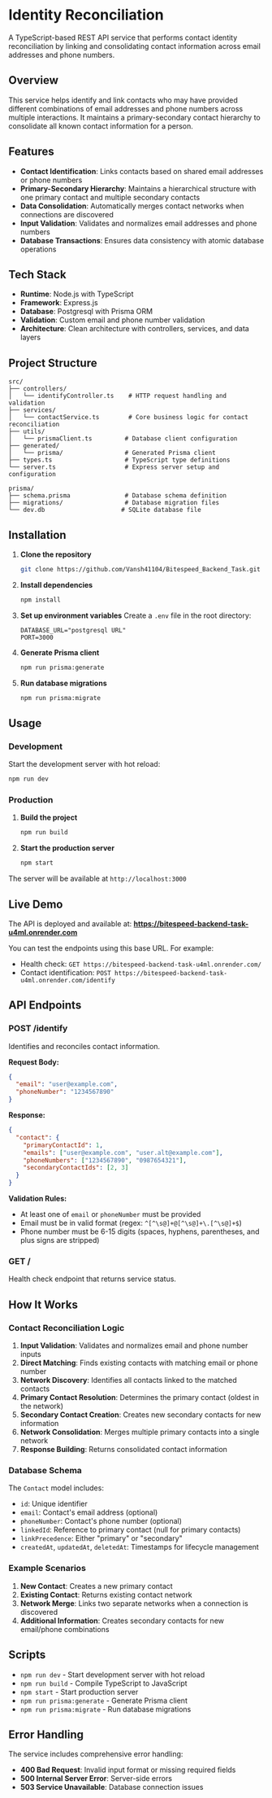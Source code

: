 # Identity Reconciliation

A TypeScript-based REST API service that performs contact identity reconciliation by linking and consolidating contact information across email addresses and phone numbers.

## Overview

This service helps identify and link contacts who may have provided different combinations of email addresses and phone numbers across multiple interactions. It maintains a primary-secondary contact hierarchy to consolidate all known contact information for a person.

## Features

- **Contact Identification**: Links contacts based on shared email addresses or phone numbers
- **Primary-Secondary Hierarchy**: Maintains a hierarchical structure with one primary contact and multiple secondary contacts
- **Data Consolidation**: Automatically merges contact networks when connections are discovered
- **Input Validation**: Validates and normalizes email addresses and phone numbers
- **Database Transactions**: Ensures data consistency with atomic database operations

## Tech Stack

- **Runtime**: Node.js with TypeScript
- **Framework**: Express.js
- **Database**: Postgresql with Prisma ORM
- **Validation**: Custom email and phone number validation
- **Architecture**: Clean architecture with controllers, services, and data layers

## Project Structure

```
src/
├── controllers/
│   └── identifyController.ts    # HTTP request handling and validation
├── services/
│   └── contactService.ts        # Core business logic for contact reconciliation
├── utils/
│   └── prismaClient.ts         # Database client configuration
├── generated/
│   └── prisma/                 # Generated Prisma client
├── types.ts                    # TypeScript type definitions
└── server.ts                   # Express server setup and configuration

prisma/
├── schema.prisma               # Database schema definition
├── migrations/                 # Database migration files
└── dev.db                     # SQLite database file
```

## Installation

1. **Clone the repository**
   ```bash
   git clone https://github.com/Vansh41104/Bitespeed_Backend_Task.git
   ```

2. **Install dependencies**
   ```bash
   npm install
   ```

3. **Set up environment variables**
   Create a `.env` file in the root directory:
   ```env
   DATABASE_URL="postgresql URL"
   PORT=3000
   ```

4. **Generate Prisma client**
   ```bash
   npm run prisma:generate
   ```

5. **Run database migrations**
   ```bash
   npm run prisma:migrate
   ```

## Usage

### Development

Start the development server with hot reload:
```bash
npm run dev
```

### Production

1. **Build the project**
   ```bash
   npm run build
   ```

2. **Start the production server**
   ```bash
   npm start
   ```

The server will be available at `http://localhost:3000`

## Live Demo

The API is deployed and available at:
**https://bitespeed-backend-task-u4ml.onrender.com**

You can test the endpoints using this base URL. For example:
- Health check: `GET https://bitespeed-backend-task-u4ml.onrender.com/`
- Contact identification: `POST https://bitespeed-backend-task-u4ml.onrender.com/identify`

## API Endpoints

### POST /identify

Identifies and reconciles contact information.

**Request Body:**
```json
{
  "email": "user@example.com",
  "phoneNumber": "1234567890"
}
```

**Response:**
```json
{
  "contact": {
    "primaryContactId": 1,
    "emails": ["user@example.com", "user.alt@example.com"],
    "phoneNumbers": ["1234567890", "0987654321"],
    "secondaryContactIds": [2, 3]
  }
}
```

**Validation Rules:**
- At least one of `email` or `phoneNumber` must be provided
- Email must be in valid format (regex: `^[^\s@]+@[^\s@]+\.[^\s@]+$`)
- Phone number must be 6-15 digits (spaces, hyphens, parentheses, and plus signs are stripped)

### GET /

Health check endpoint that returns service status.

## How It Works

### Contact Reconciliation Logic

1. **Input Validation**: Validates and normalizes email and phone number inputs
2. **Direct Matching**: Finds existing contacts with matching email or phone number
3. **Network Discovery**: Identifies all contacts linked to the matched contacts
4. **Primary Contact Resolution**: Determines the primary contact (oldest in the network)
5. **Secondary Contact Creation**: Creates new secondary contacts for new information
6. **Network Consolidation**: Merges multiple primary contacts into a single network
7. **Response Building**: Returns consolidated contact information

### Database Schema

The `Contact` model includes:
- `id`: Unique identifier
- `email`: Contact's email address (optional)
- `phoneNumber`: Contact's phone number (optional)
- `linkedId`: Reference to primary contact (null for primary contacts)
- `linkPrecedence`: Either "primary" or "secondary"
- `createdAt`, `updatedAt`, `deletedAt`: Timestamps for lifecycle management

### Example Scenarios

1. **New Contact**: Creates a new primary contact
2. **Existing Contact**: Returns existing contact network
3. **Network Merge**: Links two separate networks when a connection is discovered
4. **Additional Information**: Creates secondary contacts for new email/phone combinations

## Scripts

- `npm run dev` - Start development server with hot reload
- `npm run build` - Compile TypeScript to JavaScript
- `npm start` - Start production server
- `npm run prisma:generate` - Generate Prisma client
- `npm run prisma:migrate` - Run database migrations

## Error Handling

The service includes comprehensive error handling:
- **400 Bad Request**: Invalid input format or missing required fields
- **500 Internal Server Error**: Server-side errors
- **503 Service Unavailable**: Database connection issues
